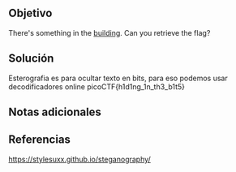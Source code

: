 
## Objetivo
There's something in the [building](https://jupiter.challenges.picoctf.org/static/011955b303f293d60c8116e6a4c5c84f/buildings.png). Can you retrieve the flag?
## Solución
Esterografia es para ocultar texto en bits, para eso podemos usar decodificadores online
picoCTF{h1d1ng_1n_th3_b1t5}
## Notas adicionales

## Referencias
https://stylesuxx.github.io/steganography/
